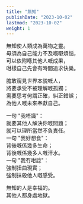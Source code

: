 ```yaml
---
title: "無知"
publishDate: "2023-10-02"
lastmod: "2023-10-02"
weight: 1
---
```


無知使人類成為萬物之靈。<br/>
毋須為自己能力不及嘅嘢煩惱，<br/>
可以依附喺其他人嘅成果，<br/>
咁樣自己先會有時間追求快樂。<br/>

膽敢窺見世界本貌嘅人，<br/>
將要承受不被理解嘅孤獨；<br/>
需要思考何謂正確，糾正錯誤；<br/>
為他人嘅未來奉獻自己。<br/>

一句 "我唔識"：<br/>
就要其他人解決你嘅問題；<br/>
就可以理所當然不負責任。<br/>
一句 "我好想食"：<br/>
背後嘅係幾多生命；<br/>
背後嘅係幾多人嘅汗水。<br/>
一句 "我冇咁諗"：<br/>
強制扭曲現實；<br/>
強制抹殺他人嘅感受。<br/>

無知的人是幸福的。<br/>
其他人都身處地獄。<br/>
